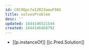 ```yaml
---
id: C8C0Qpcfa12R23aowF9AS
title: solvesProblem
desc: ''
updated: 1644146521544
created: 1644146468792
---
```



- [[p.instanceOf]] [[c.Pred.Solution]]
